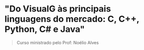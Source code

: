 # "Do VisualG às principais linguagens do mercado: C, C++, Python, C# e Java"
> Curso ministrado pelo Prof: Noélio Alves 



